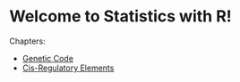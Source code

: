 # Welcome to Statistics with R!

Chapters:

-   [Genetic Code](chapters/Genetic-Code)
-   [Cis-Regulatory Elements](chapters/Cis-Regulatory-Elements)
